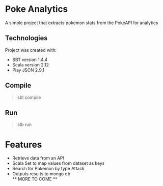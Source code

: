 # Poke Analytics

A simple project that extracts pokemon stats from the PokeAPI for analytics

## Technologies

Project was created with:

- SBT version 1.4.4
- Scala version 2.12
- Play JSON 2.9.1

## Compile

> sbt compile

<!-- ## Test
>sbt test -->

## Run

> stb run

<!-- # Requirements
- [ ] Written in Scala/SBT
- [ ] Takes input from CLI
    - [ ] CSV or JSON simple datasets
    - [ ] Flags/environment variables
    - [ ] arguments
- [ ] Parses datasets into a Collection
    - [ ] Every line parsed into arrays
    - [ ] Every item in a line is gathered into a Map
- [ ] Analysis
    - [ ] Count every instance of a key from the Map
- [ ] Output analysis
    - [ ] Output to STDOUT
    - [ ] Output to File
    - [ ] Output to MongoDB -->

# Features

- Retrieve data from an API
- Scala Set to map values from dataset as keys
- Search for Pokemon by type Attack
- Outputs results to mongo db  
** MORE TO COME **
<!-- - [ ] Aggregate and count (Reduce) all keys
- [ ] Return list of counts
- [ ] Well documented and extensive code coverage with unit tests
- [ ] Logs events and output to files and NoSQL databases -->
